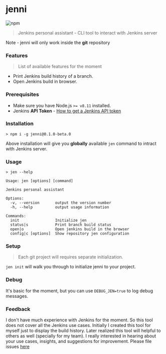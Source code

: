 # jenni

![npm](https://img.shields.io/npm/v/jenni.svg)

> Jenkins personal assistant - CLI tool to interact with Jenkins server

Note - jenni will only work inside the **git** repository 

### Features
> List of available features for the moment  
* Print Jenkins build history of a branch.
* Open Jenkins build in browser.

### Prerequisites
- Make sure you have Node.js `>= v8.11` installed.
- Jenkins **API Token** - [How to get a Jenkins API token](https://stackoverflow.com/questions/45466090/how-to-get-the-api-token-for-jenkins)

### Installation
```
> npm i -g jenni@0.1.0-beta.0
```
Above installation will give you **globally** available `jen` command to intract with Jenkins server. 

### Usage
```
> jen --help

Usage: jen [options] [command]

Jenkins personal assistant

Options:
  -v, --version       output the version number
  -h, --help          output usage information

Commands:
  init                Initialize jen
  status|s            Print branch build status
  open|o              Open jenkins build in the browser
  config|c [options]  Show repository jen configuration

```

### Setup
> Each git project will requires separate initialization.

`jen init` will walk you through to initialize jenni to your project. 

### Debug
It's basic for the moment, but you can use `DEBUG_JEN=true` to log debug messages.

### Feedback
I don't have much experience with Jenkins for the moment. So this tool does not cover all the Jenkins use cases. Initially I created this tool for myself just to display the build history. Later realized this tool will helpful to others as well (specially for my team). I really interested in hearing about your use cases, insights, and suggestions for improvement. Please file issues [here](https://github.com/m-sureshraj/jenni/issues)

